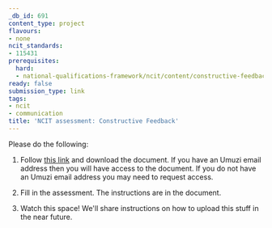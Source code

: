 ```yaml
---
_db_id: 691
content_type: project
flavours:
- none
ncit_standards:
- 115431
prerequisites:
  hard:
  - national-qualifications-framework/ncit/content/constructive-feedback
ready: false
submission_type: link
tags:
- ncit
- communication
title: 'NCIT assessment: Constructive Feedback'
---
```


Please do the following:

1. Follow [this link](https://drive.google.com/file/d/1nYgboCndwZVILwfTILrdryTVPae_UHYe/view?usp=sharing) and download the document. If you have an Umuzi email address then you will have access to the document. If you do not have an Umuzi email address you may need to request access.

2. Fill in the assessment. The instructions are in the document. 
   
3. Watch this space! We'll share instructions on how to upload this stuff in the near future.